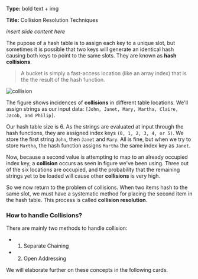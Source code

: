 **Type:** bold text + img

**Title:** Collision Resolution Techniques

_insert slide content here_

The pupose of a hash table is to assign each key to a unique slot, but sometimes it is possible that two keys will generate an identical hash causing both keys to point to the same slots. They are known as **hash collisions**. 

> A bucket is simply a fast-access location (like an array index) that is the the result of the hash function.

![collision](https://study.com/cimages/multimages/16/sep_chain_1.png)

The figure shows incidences of **collisions** in different table locations. We'll assign strings as our input data: `[John, Janet, Mary, Martha, Claire, Jacob, and Philip]`. 

Our hash table size is 6. As the strings are evaluated at input through the hash functions, they are assigned index keys `(0, 1, 2, 3, 4, or 5)`. We store the first string `John`, then `Janet` and `Mary`. All is fine, but when we try to store `Martha`, the hash function assigns `Martha` the same index key as `Janet`. 

Now, because a second value is attempting to map to an already occupied index key, a **collision** occurs as seen in figure we've been using. Three out of the six locations are occupied, and the probability that the remaining strings yet to be loaded will cause other **collisions** is very high.



So we now return to the problem of collisions. When two items hash to the same slot, we must have a systematic method for placing the second item in the hash table. This process is called **collision resolution**. 



### How to handle Collisions?

There are mainly two methods to handle collision:

- 1) Separate Chaining
- 2) Open Addressing

We will elaborate further on these concepts in the following cards.